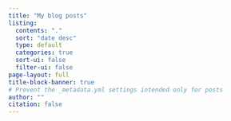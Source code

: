 ```yaml
---
title: "My blog posts"
listing:
  contents: "."
  sort: "date desc"
  type: default
  categories: true
  sort-ui: false
  filter-ui: false
page-layout: full
title-block-banner: true
# Prevent the _metadata.yml settings intended only for posts
author: ""
citation: false
---
```

